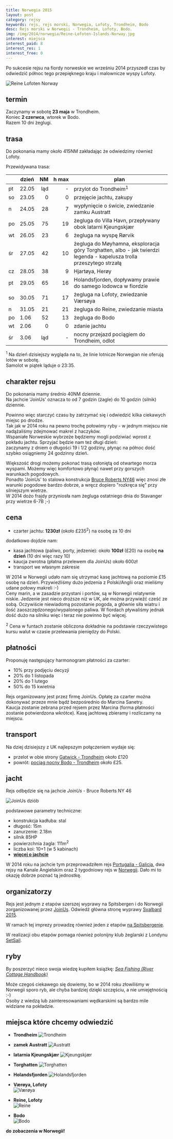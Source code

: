 ```yaml
---
title: Norwegia 2015
layout: post
category: rejsy
keywords: rejs, rejs morski, Norwegia, Lofoty, Trondheim, Bodo
desc: Rejs morski w Norwegii - Trondheim, Lofoty, Bodo.
img: /img/2014/norwegia/Reine-Lofoten-Islands-Norway.jpg
interest: miejsca
interest_paid: 8
interest_res: 1
interest_free: 0
---
```

Po sukcesie rejsu na fiordy norweskie we wrześniu 2014 przyszedł czas by odwiedzić północ tego przepięknego kraju i malownicze wyspy Lofoty.

![Reine Lofoten Norway](/img/2014/norwegia/Reine-Lofoten-Islands-Norway.jpg)

termin
----------
Zaczynamy w sobotę **23 maja** w Trondheim.  
Koniec **2 czerwca**, wtorek w Bodo.  
Razem 10 dni żeglugi.  


trasa
--------
Do pokonania mamy około 415NM zakładając że odwiedzimy również Lofoty.

Przewidywana trasa:  


|    | dzień | NM | h&nbsp;max | plan |
| -- | ----- | --:| -----:| -----|
| pt | 22.05 | ląd |  -   | przylot do Trondheim<sup>1</sup> |
| so | 23.05 |  0 |   0   | przejęcie jachtu, zakupy |
| n  | 24.05 | 28 |   7   | wypłynięcie o świcie, zwiedzanie zamku Austratt |
| po | 25.05 | 75 |  19   | żegluga do Villa Havn, przepływany obok latarni Kjeungskjær |
| wt | 26.05 | 23 |   6   | żegluga na wyspę Rørvik |
| śr | 27.05 | 42 |  10   | żegluga do Møyhamna, eksploracja góry Torghatten, albo - jak twierdzi legenda - kapelusza trolla przeszytego strzałą  |
| cz | 28.05 | 38 |   9   | Hjartøya, Herøy |
| pt | 29.05 | 65 |  16   | Holandsfjorden, dopływamy prawie do samego lodowca w fiordzie |
| so | 30.05 | 71 |  17   | żegluga na Lofoty, zwiedzanie Værsøya |
| n  | 31.05 | 21 |  21   | żegluga do Reine, zwiedzanie miasta |
| po |  1.06 | 52 |  13   | żegluga do Bodo |
| wt |  2.06 |  0 |   0   | zdanie jachtu |
| śr |  3.06 | ląd |  -   | nocny przejazd pociągiem do Trondheim, odlot |

<sup>1</sup> 
Na dzień dzisiejszy wygląda na to, że linie lotnicze Norwegian nie oferują lotów w sobotę.  
Samolot w piątek ląduje o 23:35.



charakter rejsu
--------------------
Do pokonania mamy średnio 40NM dziennie.  
Na jachcie 'JoinUs' oznacza to od 7 godzin (żagle) do 10 godzin (silnik) dziennie.

Powinno więc starczyć czasu by zatrzymać się i odwiedzić kilka ciekawych miejsc po drodze.  
Tak jak w 2014 roku na pewno trochę połowimy ryby - w jednym miejscu nie nadążaliśmy zdejmować makrel z haczyków.  
Wspaniałe Norweskie wybrzeże będziemy mogli podziwiać wprost z pokładu jachtu. Sprzyjać będzie nam też długi dzień:   
zaczynamy z dniem o długości 19 i 1/2 godziny, płynąc na północ dość szybko osiągniemy 24 godzinny dzień.

Większość drogi możemy pokonać trasą osłoniętą od otwartego morza wyspami. Możemy więc komfortowo płynąć nawet przy gorszych warunkach pogodowych.  
Ponadto 'JoinUs' to stalowa konstrukcja [Bruce Roberts NY46](http://joinus.eu/index.php/czartery/nasze-jachty) więc znosi złe
warunki pogodowe bardzo dobrze, a wręcz dopiero "rozkręca się" przy silniejszym wietrze.  
W 2014 dożo frajdy przyniosła nam żegluga ostatniego dnia do Stavanger przy wietrze 6-7B ;-)


cena
--------
* czarter jachtu: **1230zł** (około £235<sup>2</sup>) na osobę za 10 dni

dodatkowo dojdzie nam:

* kasa jachtowa (paliwo, porty, jedzenie): około **100zł** (£20) na osobę **na dzień** (10 dni więc razy 10)  
* kaucja zwrotna (płatna przelewem dla JoinUs) około 600zł 
* transport we własnym zakresie  

W 2014 w Norwegii udało nam się utrzymać kasę jachtową na poziomie £15 osobę na dzień. Przywieźliśmy dużo jedzenia 
z Polski/Anglii oraz mieliśmy udane połowy makreli :-)  
Ceny marin, a w zasadzie przystani i portów, są w Norwegii relatywnie niskie. Jedzenie jest nieco droższe niż w UK, ale można przywieźć
cześć ze sobą. Oczywiście niewiadomą pozostanie pogoda, a głównie siła wiatru i ilość zaoszczędzonego/wypalonego paliwa. W fiordach 
pływaliśmy jednak dość dużo na silniku więc i teraz nie powinno być więcej.

<sup>2</sup> 
Cena w funtach zostanie obliczona dokładnie na podstawie rzeczywistego kursu walut w czasie przelewania pieniędzy do Polski.



płatności
-------------
Proponuję następujący harmonogram płatności za czarter:

* 10% przy podjęciu decyzji  
* 20% do 1 listopada  
* 20% do 1 lutego  
* 50% do 15 kwietnia  
 
Rejs organizowany jest przez firmę JoinUs. 
Opłatę za czarter można dokonywać przeze mnie bądź bezpośrednio do Marcina Sanetry.  
Kaucja zostanie zebrana przed rejsem przez Marcina (forma płatności zostanie potwierdzona wkrótce).
Kasę jachtową zbieramy i rozliczamy na miejscu.


transport
-------------
Na dziej dzisiejszy z UK najlepszym połączeniem wydaje się:

* przelot w obie strony [Gatwick - Trondheim](http://www.norwegian.no/fly/lavpris/?D_City=LGW&A_City=TRD&D_SelectedDay=22&D_Day=22&D_Month=201505&R_SelectedDay=03&R_Day=03&R_Month=201506&dFare=50&rFare=40&AgreementCodeFK=-1&CurrencyCode=GBP&rnd=69512&processid=26062) 
  około £120  
* powrót: [pociąg nocny Bodo - Trondheim](https://www.nsb.no/en/bestill/velg-togavgang?passengerType1=1&to=1299000&bookingPassengerExtrasPetfree=0&portable=false&bookingPassengerExtrasStroller=0&passengerCard1=&bookingPassengerExtrasClosetodog=0&hour=3&from=1388000&date=28.01.2015&type=single&returnDate=28.01.2015&passengers=1&bookingPassengerExtrasAnimalsallowed=0&returnHour=3&booking-submit-form=View%20train%20times%20and%20fares&redirect_to=https://www.nsb.no/en/bestill/velg-togavgang)
około £25.


jacht
------
Rejs odbędzie się na jachcie *JoinUs* - Bruce Roberts NY 46

![JoinUs dziób](/img/2014/joinus/kadlub5.jpg)

podstawowe parametry techniczne:

* konstrukcja kadłuba: stal
* długość: 15m
* zanurzenie: 2.18m
* silnik 85HP
* powierzchnia żagla: 111m<sup>2</sup>
* liczba koi: 10+1 (w 5 kabinach)
* **[więcej o jachcie](/rejsy/joinus.html)**

W 2014 roku na jachcie tym przeprowadziłem rejs [Portugalia - Galicja](/portugalia-2014), 
dwa rejsy na Kanale Angielskim oraz 2 tygodniowy rejs w [Norwegii](/norwegia-2014). 
Dało mi to okazję dobrze poznać tą jednostkę. 


organizatorzy
--------------
Rejs jest jednym z etapów szerszej wyprawy na Spitsbergen i do Norwegii zorganizowanej przez [JoinUs](http://joinus.eu).
Odwiedź główna stronę wyprawy [Svalbard 2015](http://www.svalbard.com.pl/).

W ramach tej imprezy prowadzę również jeden z etapów [na Spitsbergenie](/wyprawa-polonijna-na-spitsbergen-2015).

W realizacji obu etapów pomaga również polonijny klub żeglarski z Londynu [SetSail](http://setsail.co.uk).


ryby
------
By poszerzyć nieco swoja wiedzę kupiłem książkę: *[Sea Fishing (River Cottage Handbook)](http://www.amazon.co.uk/gp/product/1408801833/ref=ox_sc_act_title_1?ie=UTF8&psc=1&smid=AM8HWG5JVWH5J)*

Może czegoś ciekawego się dowiemy, bo w 2014 roku złowiliśmy w Norwegii sporo ryb, ale chyba bardziej dzięki szczęściu, a nie umiejętnością :-)  
Osoby z wiedzą lub zainteresowaniami wędkarskimi są bardzo mile widziane na pokładzie.



miejsca które chcemy odwiedzić
------


* **Trondheim**
  ![Trondheim](/img/2014/norwegia/trondheim.jpg)

* **zamek Austratt**
  ![Austratt](/img/2014/norwegia/Austrattborgen.jpg)

* **latarnia Kjeungskjær**
  ![Kjeungskjær](/img/2014/norwegia/Kjeungkjær_fyr.jpg)

* **Torghatten**
  ![Torghatten](/img/2014/norwegia/Torghatten.jpg)

* **Holandsfjorden**
  ![Holandsfjorden](/img/2014/norwegia/Engabreen_Holandsfjorden.jpg)

* **Værøya, Lofoty**  
  ![Værøya](/img/2014/norwegia/Vaeroya.jpg)

* **Reine, Lofoty**  
  ![Reine](/img/2014/norwegia/Reine-Lofoten-2.jpg)

* **Bodo**  
  ![Bodo](/img/2014/norwegia/bodo.jpg)


**do zobaczenia w Norwegii!**  
